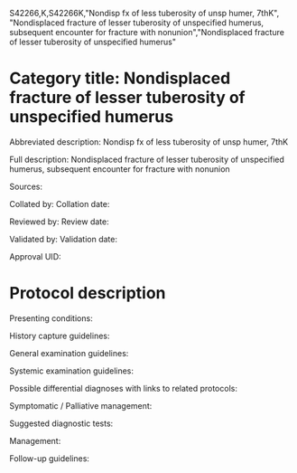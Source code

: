 S42266,K,S42266K,"Nondisp fx of less tuberosity of unsp humer, 7thK", "Nondisplaced fracture of lesser tuberosity of unspecified humerus, subsequent encounter for fracture with nonunion","Nondisplaced fracture of lesser tuberosity of unspecified humerus"
# Category title: Nondisplaced fracture of lesser tuberosity of unspecified humerus

Abbreviated description: Nondisp fx of less tuberosity of unsp humer, 7thK

Full description: Nondisplaced fracture of lesser tuberosity of unspecified humerus, subsequent encounter for fracture with nonunion

Sources:

Collated by:
Collation date:

Reviewed by:
Review date:

Validated by:
Validation date:

Approval UID:

# Protocol description

Presenting conditions:

History capture guidelines:

General examination guidelines:

Systemic examination guidelines:

Possible differential diagnoses with links to related protocols:

Symptomatic / Palliative management:

Suggested diagnostic tests:

Management:

Follow-up guidelines:
